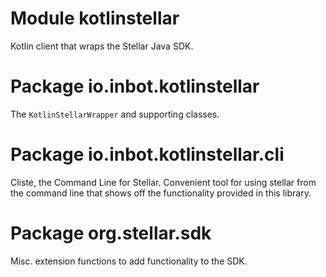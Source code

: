 # Module kotlinstellar

Kotlin client that wraps the Stellar Java SDK.

# Package io.inbot.kotlinstellar

The `KotlinStellarWrapper` and supporting classes.

# Package io.inbot.kotlinstellar.cli

Cliste, the Command Line for Stellar. Convenient tool for using stellar from the command line that shows off the functionality provided in this library.

# Package org.stellar.sdk

Misc. extension functions to add functionality to the SDK.